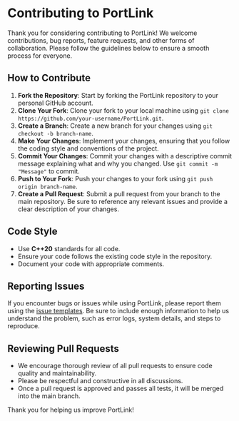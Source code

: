 # Contributing to PortLink

Thank you for considering contributing to PortLink! We welcome contributions, bug reports, feature requests, and other forms of collaboration. Please follow the guidelines below to ensure a smooth process for everyone.

## How to Contribute

1. **Fork the Repository**: Start by forking the PortLink repository to your personal GitHub account.
2. **Clone Your Fork**: Clone your fork to your local machine using `git clone https://github.com/your-username/PortLink.git`.
3. **Create a Branch**: Create a new branch for your changes using `git checkout -b branch-name`.
4. **Make Your Changes**: Implement your changes, ensuring that you follow the coding style and conventions of the project.
5. **Commit Your Changes**: Commit your changes with a descriptive commit message explaining what and why you changed. Use `git commit -m "Message"` to commit.
6. **Push to Your Fork**: Push your changes to your fork using `git push origin branch-name`.
7. **Create a Pull Request**: Submit a pull request from your branch to the main repository. Be sure to reference any relevant issues and provide a clear description of your changes.

## Code Style

- Use **C++20** standards for all code.
- Ensure your code follows the existing code style in the repository.
- Document your code with appropriate comments.

## Reporting Issues

If you encounter bugs or issues while using PortLink, please report them using the [issue templates](./.github/ISSUE_TEMPLATE/). Be sure to include enough information to help us understand the problem, such as error logs, system details, and steps to reproduce.

## Reviewing Pull Requests

- We encourage thorough review of all pull requests to ensure code quality and maintainability.
- Please be respectful and constructive in all discussions.
- Once a pull request is approved and passes all tests, it will be merged into the main branch.

Thank you for helping us improve PortLink!
